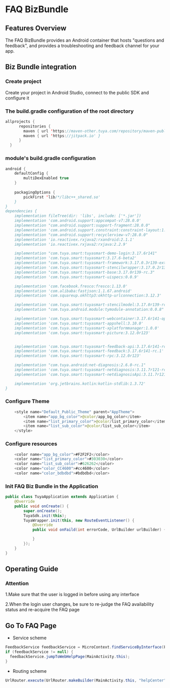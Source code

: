 # FAQ BizBundle

## Features Overview

The FAQ BizBundle provides an Android container that hosts "questions and feedback", and provides a troubleshooting and feedback channel for your app.

## Biz Bundle integration

### Create project

Create your project in Android Studio, connect to the public SDK and configure it

### The build.gradle configuration of the root directory

```java
allprojects {
      repositories {
        maven { url 'https://maven-other.tuya.com/repository/maven-public/' }
        maven { url 'https://jitpack.io' }
      }
  }
```

### module's build.gradle configuration

```java
android {
    defaultConfig {
        multiDexEnabled true
    }
  
    packagingOptions {
        pickFirst 'lib/*/libc++_shared.so'
    }
}
dependencies {
    implementation fileTree(dir: 'libs', include: ['*.jar'])
    implementation 'com.android.support:appcompat-v7:28.0.0'
    implementation "com.android.support:support-fragment:28.0.0"
    implementation 'com.android.support.constraint:constraint-layout:1.1.3'
    implementation "com.android.support:recyclerview-v7:28.0.0"
    implementation 'io.reactivex.rxjava2:rxandroid:2.1.1'
    implementation 'io.reactivex.rxjava2:rxjava:2.2.9'

    implementation "com.tuya.smart:tuyasmart-demo-login:3.17.6r141"
    implementation 'com.tuya.smart:tuyasmart:3.17.6-beta2'
    implementation "com.tuya.smart:tuyasmart-framework:3.17.0.3r139-external"
    implementation 'com.tuya.smart:tuyasmart-stencilwrapper:3.17.0.2r139'
    implementation "com.tuya.smart:tuyasmart-base:3.17.0r139-rc.3"
    implementation 'com.tuya.smart:tuyasmart-uispecs:0.0.9'

    implementation 'com.facebook.fresco:fresco:1.13.0'
    implementation 'com.alibaba:fastjson:1.1.67.android'
    implementation 'com.squareup.okhttp3:okhttp-urlconnection:3.12.3'

    implementation 'com.tuya.smart:tuyasmart-stencilmodel:3.17.0r139-rc.2'
    implementation "com.tuya.android.module:tymodule-annotation:0.0.8"

    implementation 'com.tuya.smart:tuyasmart-webcontainer:3.17.6r141-open-rc.2'
    implementation 'com.tuya.smart:tuyasmart-appshell:3.10.0'
    implementation 'com.tuya.smart:tuyasmart-xplatformmanager:1.0.0'
    implementation 'com.tuya.smart:tuyasmart-picture:3.12.0r123'


    implementation 'com.tuya.smart:tuyasmart-feedback-api:3.17.6r141-rc.1'
    implementation 'com.tuya.smart:tuyasmart-feedback:3.17.6r141-rc.1'
    implementation 'com.tuya.smart:tuyasmart-rpc:3.12.0r123'

    implementation "com.tuya.android:net-diagnosis:2.6.0-rc.1"
    implementation 'com.tuya.smart:tuyasmart-netdiagnosis:3.11.7r121-rc.1'
    implementation 'com.tuya.smart:tuyasmart-netdiagnosisApi:3.11.7r121-rc.1'

    implementation 'org.jetbrains.kotlin:kotlin-stdlib:1.3.72'
}
```

### Configure Theme

```java
    <style name="Default_Public_Theme" parent="AppTheme">
        <item name="app_bg_color">@color/app_bg_color</item>
        <item name="list_primary_color">@color/list_primary_color</item>
        <item name="list_sub_color">@color/list_sub_color</item>
    </style>
```

### Configure resources

```java
    <color name="app_bg_color">#F2F2F2</color>
    <color name="list_primary_color">#303030</color>
    <color name="list_sub_color">#626262</color>
    <color name="color_CC4600">#cc4600</color>
    <color name="color_bdbdbd">#bdbdbd</color>
```

### Init FAQ Biz Bundle in the Application

```java
public class TuyaApplication extends Application {
    @Override
    public void onCreate() {
        super.onCreate();
        TuyaSdk.init(this);
        TuyaWrapper.init(this, new RouteEventListener() {
            @Override
            public void onFaild(int errorCode, UrlBuilder urlBuilder) {

            }
        });
    }
}
```

## Operating Guide

### Attention

1.Make sure that the user is logged in before using any interface

2.When the login user changes, be sure to re-judge the FAQ availability status and re-acquire the FAQ page



## Go To FAQ Page

* Service scheme

```java
FeedbackService feedbackService = MicroContext.findServiceByInterface(FeedbackService.class.getName());
if (feedbackService != null) {
  feedbackService.jumpToWebHelpPage(MainActivity.this);
}
```

* Routing scheme

```java
UrlRouter.execute(UrlRouter.makeBuilder(MainActivity.this, "helpCenter"));
```

